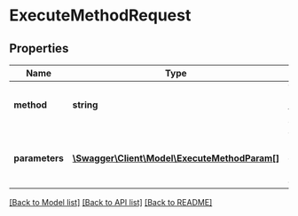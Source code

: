 # ExecuteMethodRequest

## Properties
Name | Type | Description | Notes
------------ | ------------- | ------------- | -------------
**method** | **string** | The method that is executed | 
**parameters** | [**\Swagger\Client\Model\ExecuteMethodParam[]**](ExecuteMethodParam.md) | The parameters of the method (if applicable) | [optional] 

[[Back to Model list]](../README.md#documentation-for-models) [[Back to API list]](../README.md#documentation-for-api-endpoints) [[Back to README]](../README.md)


